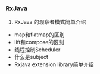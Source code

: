 ### RxJava
1. RxJava 的观察者模式简单介绍
*  map和flatmap的区别
*  lift和compose的区别
*  线程控制Scheduler
*  什么是subject
*  Rxjava extension library简单介绍
